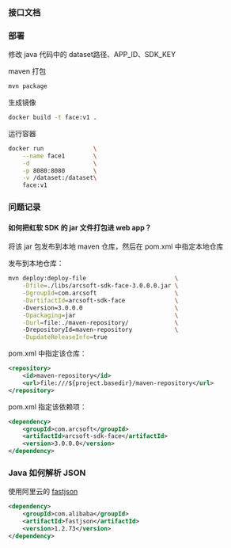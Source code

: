 ### 接口文档



### 部署

修改 java 代码中的 dataset路径、APP_ID、SDK_KEY 

maven 打包

```bash
mvn package
```

生成镜像

```bash
docker build -t face:v1 .
```

运行容器

```bash
docker run 				\
	--name face1 		\
	-d 					\
	-p 8080:8080 		\
	-v /dataset:/dataset\
	face:v1
```

### 问题记录

#### 如何把虹软 SDK 的 jar 文件打包进 web app？

将该 jar 包发布到本地 maven 仓库，然后在 pom.xml 中指定本地仓库

发布到本地仓库：

```bash
mvn deploy:deploy-file                         \
    -Dfile=./libs/arcsoft-sdk-face-3.0.0.0.jar \
    -DgroupId=com.arcsoft                      \
    -DartifactId=arcsoft-sdk-face              \ 
    -Dversion=3.0.0.0                          \
    -Dpackaging=jar                            \
    -Durl=file:./maven-repository/             \ 
    -DrepositoryId=maven-repository            \
    -DupdateReleaseInfo=true
```

pom.xml 中指定该仓库：

```xml
<repository>
    <id>maven-repository</id>
    <url>file:///${project.basedir}/maven-repository</url>
</repository>
```

pom.xml 指定该依赖项：

```xml
<dependency>
    <groupId>com.arcsoft</groupId>
    <artifactId>arcsoft-sdk-face</artifactId>
    <version>3.0.0.0</version>
</dependency>
```

### Java 如何解析 JSON

使用阿里云的 [fastjson](https://github.com/alibaba/fastjson)

```xml
<dependency>
    <groupId>com.alibaba</groupId>
    <artifactId>fastjson</artifactId>
    <version>1.2.73</version>
</dependency>
```



